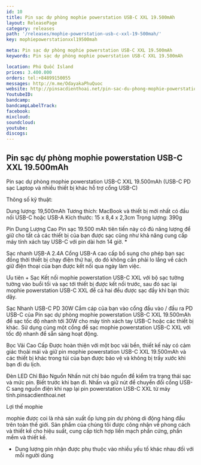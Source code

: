 ```yaml
---
id: 10
title: Pin sạc dự phòng mophie powerstation USB-C XXL 19.500mAh
layout: ReleasePage
category: releases
path: '/releases/mophie-powerstation-usb-c-xxl-19-500mah/'
key: mophiepowerstationxxl19500mah

meta: Pin sạc dự phòng mophie powerstation USB-C XXL 19.500mAh
keywords: Pin sạc dự phòng mophie powerstation USB-C XXL 19.500mAh

location: Phú Quốc Island
prices: 3.400.000
orders: tel:+84899150055
messages: http://m.me/OdayakaPhuQuoc
website: http://pinsacdienthoai.net/pin-sac-du-phong-mophie-powerstation-usb-c-xxl-19-500mah-id975.html
YoutubeID: 
bandcamp: 
bandcampLabelTrack: 
facebook: 
mixcloud: 
soundcloud: 
youtube: 
discogs: 
---
```


## Pin sạc dự phòng mophie powerstation USB-C XXL 19.500mAh

Pin sạc dự phòng mophie powerstation USB-C XXL 19.500mAh
(USB-C PD sạc Laptop và nhiều thiết bị khác hỗ trợ cổng USB-C)

Thông số kỹ thuật:

Dung lượng: 19,500mAh
Tương thích: MacBook và thiết bị mới nhất có đầu nối USB-C hoặc USB-A
Kích thước: 15 x 8,4 x 2,3cm
Trọng lượng: 390g


Pin Dung Lượng Cao
Pin sạc 19.500 mAh tiên tiến này có đủ năng lượng để giữ cho tất cả các thiết bị của bạn được sạc cũng như khả năng cung cấp máy tính xách tay USB-C với pin dài hơn 14 giờ. *


Sạc nhanh USB-A 2.4A
Cổng USB-A cao cấp bổ sung cho phép bạn sạc đồng thời thiết bị chạy điện thứ hai, do đó không cần phải lo lắng về cách giữ điện thoại của bạn được kết nối qua ngày làm việc.



Ưu tiên + Sạc
Kết nối mophie powerstation USB-C XXL với bộ sạc tường tường vào buổi tối và sạc tới thiết bị được kết nối trước, sau đó sạc lại mophie powerstation USB-C XXL để cả hai đều được sạc đầy khi bạn thức dậy.



Sạc Nhanh USB-C PD 30W
Cắm cáp của bạn vào cổng đầu vào / đầu ra PD USB-C của Pin sạc dự phòng mophie powerstation USB-C XXL 19.500mAh để sạc tốc độ nhanh tới 30W cho máy tính xách tay USB-C hoặc các thiết bị khác. Sử dụng cùng một cổng để sạc mophie powerstation USB-C XXL với tốc độ nhanh để sẵn sàng hoạt động.



Bọc Vải Cao Cấp
Được hoàn thiện với một bọc vải bền, thiết kế này có cảm giác thoải mái và giữ pin mophie powerstation USB-C XXL 19.500mAh và các thiết bị khác trong túi của bạn được bảo vệ và không bị trầy xước khi bạn đi du lịch.



Đèn LED Chỉ Báo Nguồn
Nhấn nút chỉ báo nguồn để kiểm tra trạng thái sạc và mức pin. Biết trước khi bạn đi. Nhấn và giữ nút để chuyển đổi cổng USB-C sang nguồn điện khi nạp lại pin powerstation USB-C XXL từ máy tính.pinsacdienthoai.net


Lợi thế mophie

mophie được coi là nhà sản xuất ốp lưng pin dự phòng di động hàng đầu trên toàn thế giới. Sản phẩm của chúng tôi được công nhận về phong cách và thiết kế cho hiệu suất, cung cấp tích hợp liền mạch phần cứng, phần mềm và thiết kế.


* Dung lượng pin nhận được phụ thuộc vào nhiều yếu tố khác nhau đối với mỗi người dùng